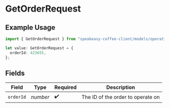 # GetOrderRequest

## Example Usage

```typescript
import { GetOrderRequest } from "speakeasy-coffee-client/models/operations";

let value: GetOrderRequest = {
  orderId: 423655,
};
```

## Fields

| Field                             | Type                              | Required                          | Description                       |
| --------------------------------- | --------------------------------- | --------------------------------- | --------------------------------- |
| `orderId`                         | *number*                          | :heavy_check_mark:                | The ID of the order to operate on |